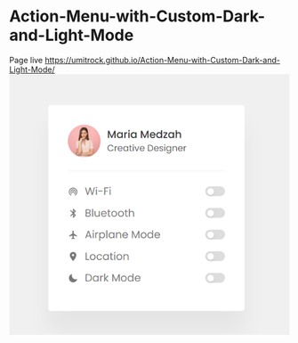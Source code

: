 # Action-Menu-with-Custom-Dark-and-Light-Mode
Page live https://umitrock.github.io/Action-Menu-with-Custom-Dark-and-Light-Mode/
<img src="https://github.com/UmitRock/Action-Menu-with-Custom-Dark-and-Light-Mode/blob/main/page.PNG?raw=true" alt="">
